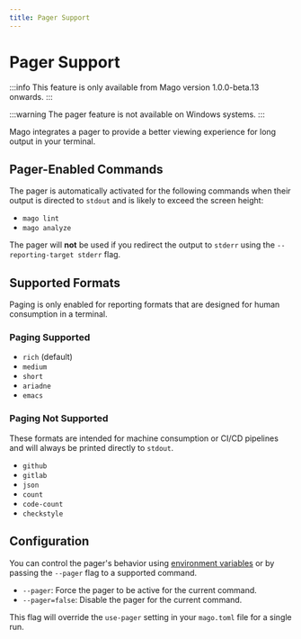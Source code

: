 ```yaml
---
title: Pager Support
---
```


# Pager Support

:::info
This feature is only available from Mago version 1.0.0-beta.13 onwards.
:::

:::warning
The pager feature is not available on Windows systems.
:::

Mago integrates a pager to provide a better viewing experience for long output in your terminal.

## Pager-Enabled Commands

The pager is automatically activated for the following commands when their output is directed to `stdout` and is likely to exceed the screen height:

- `mago lint`
- `mago analyze`

The pager will **not** be used if you redirect the output to `stderr` using the `--reporting-target stderr` flag.

## Supported Formats

Paging is only enabled for reporting formats that are designed for human consumption in a terminal.

### Paging Supported

- `rich` (default)
- `medium`
- `short`
- `ariadne`
- `emacs`

### Paging Not Supported

These formats are intended for machine consumption or CI/CD pipelines and will always be printed directly to `stdout`.

- `github`
- `gitlab`
- `json`
- `count`
- `code-count`
- `checkstyle`

## Configuration

You can control the pager's behavior using [environment variables](/guide/environment-variables.md) or by passing the `--pager` flag to a supported command.

- `--pager`: Force the pager to be active for the current command.
- `--pager=false`: Disable the pager for the current command.

This flag will override the `use-pager` setting in your `mago.toml` file for a single run.
